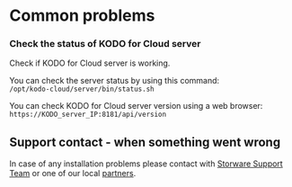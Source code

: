# Common problems

### Check the status of KODO for Cloud server

Check if KODO for Cloud server is working.

You can check the server status by using this command:  
`/opt/kodo-cloud/server/bin/status.sh`

You can check KODO for Cloud server version using a web browser:  
`https://KODO_server_IP:8181/api/version`

## Support contact - when something went wrong

In case of any installation problems please contact with [Storware Support Team](mailto:support@storware.eu) or one of our local [partners](https://storware.eu/en/partners/).

